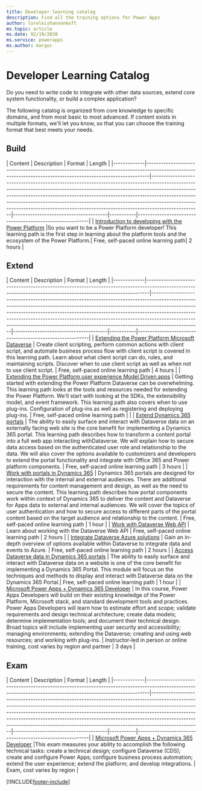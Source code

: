 ```yaml
---
title: Developer learning catalog
description: Find all the training options for Power Apps
author: loreleishannonmsft
ms.topic: article
ms.date: 02/19/2020
ms.service: powerapps
ms.author: margoc
---
```


# Developer Learning Catalog

Do you need to write code to integrate with other data sources, extend core system functionality, or build a complex application?

The following catalog is organized from core knowledge to specific domains, and from most basic to most advanced. If content exists in multiple formats, we'll let you know, so that you can choose the training format that best meets your needs.

## Build<a name="build"></a>
| Content  | Description     | Format     | Length    | 
|-------------|-------------------------------------------------------------------------------------------------------------------------------------------------------------|--------------------------------------------------------------------------------------------------------------------------------------------------------------------------------------------------------------------------------------------------------------------------------------------------------------------------------------------------------------------------------------------------------------------------|---------------------------------------|-----------|----------------------------------------------------------|
| [Introduction to developing with the Power Platform](/learn/paths/intro-developing-power-platform/)	|So you want to be a Power Platform developer! This learning path is the first step in learning about the platform tools and the ecosystem of the Power Platform.|	Free, self-paced online learning path|	2 hours |
## Extend<a name="extend"></a>
| Content  | Description     | Format     | Length    | 
|-------------|-------------------------------------------------------------------------------------------------------------------------------------------------------------|--------------------------------------------------------------------------------------------------------------------------------------------------------------------------------------------------------------------------------------------------------------------------------------------------------------------------------------------------------------------------------------------------------------------------|---------------------------------------|-----------|----------------------------------------------------------|
| [Extending the Power Platform Microsoft Dataverse](/learn/paths/extend-power-platform-model-driven-app/)                  | Create client scripting, perform common actions with client script, and automate business process flow with client script is covered in this learning path. Learn about what client script can do, rules, and maintaining scripts. Discover when to use client script as well as when not to use client script.  | Free, self-paced online learning path                                          | 4 hours |
| [Extending the Power Platform user experience Model Driven apps](/learn/paths/extend-power-platform-common-data-service/) | Getting started with extending the Power Platform Dataverse can be overwhelming. This learning path looks at the tools and resources needed for extending the Power Platform. We'll start with looking at the SDKs, the extensibility model, and event framework. This learning path also covers when to use plug-ins. Configuration of plug-ins as well as registering and deploying plug-ins.  | Free, self-paced online learning path                                          |         |
| [Extend Dynamics 365 portals](/learn/paths/extend-dynamics-365-portals/)                                                  | The ability to easily surface and interact with Dataverse data on an externally facing web site is the core benefit for implementing a Dynamics 365 portal. This learning path describes how to transform a content portal into a full web app interacting withDataverse. We will explain how to secure data access based on the authenticated user role and relationship to the data. We will also cover the options available to customizers and developers to extend the portal functionality and integrate with Office 365 and Power platform components.    | Free, self-paced online learning path                                          | 3 hours |
| [Work with portals in Dynamics 365](/learn/paths/work-with-portals-in-dynamics-365/)                                      | Dynamics 365 portals are designed for interaction with the internal and external audiences. There are additional requirements for content management and design, as well as the need to secure the content. This learning path describes how portal components work within context of Dynamics 365 to deliver the content and Dataverse for Apps data to external and internal audiences. We will cover the topics of user authentication and how to secure access to different parts of the portal content based on the target audience and relationship to the content.  | Free, self-paced online learning path                                          | 1 hour  |
| [Work with Dataverse Web API](/learn/modules/common-data-service-web-api/)                                      | Learn about working with the Dataverse Web API   | Free, self-paced online learning path                                          | 2 hours |
| [Integrate Dataverse Azure solutions](/learn/modules/integrate-common-data-service-azure-solutions/)            | Gain an in-depth overview of options available within Dataverse to integrate data and events to Azure.   | Free, self-paced online learning path                                          | 2 hours |
| [Access Dataverse data in Dynamics 365 portals](/learn/modules/access-common-data-service-dynamics-365/)        | The ability to easily surface and interact with Dataverse data on a website is one of the core benefit for implementing a Dynamics 365 Portal. This module will focus on the techniques and methods to display and interact with Dataverse data on the Dynamics 365 Portal.| Free, self-paced online learning path                                          | 1 hour  |
| [Microsoft Power Apps + Dynamics 365 Developer](/learn/certifications/courses/mb-400t00)                             | In this course, Power Apps Developers will build on their existing knowledge of the Power Platform, Microsoft stack, and standard development tools and practices. Power Apps Developers will learn how to estimate effort and scope; validate requirements and design technical architecture; create data models; determine implementation tools; and document their technical design. Broad topics will include implementing user security and accessibility; managing environments; extending the Dataverse; creating and using web resources; and working with plug-ins. | Instructor-led in person or online training, cost varies by region and partner | 3 days  |
## Exam<a name="exam"></a>
| Content  | Description     | Format     | Length    | 
|-------------|-------------------------------------------------------------------------------------------------------------------------------------------------------------|--------------------------------------------------------------------------------------------------------------------------------------------------------------------------------------------------------------------------------------------------------------------------------------------------------------------------------------------------------------------------------------------------------------------------|---------------------------------------|-----------|----------------------------------------------------------|
| [Microsoft Power Apps + Dynamics 365 Developer](/learn/certifications/exams/mb-400)	|This exam measures your ability to accomplish the following technical tasks: create a technical design; configure Dataverse (CDS); create and configure Power Apps; configure business process automation; extend the user experience; extend the platform; and develop integrations. |	Exam, cost varies by region |


[!INCLUDE[footer-include](../includes/footer-banner.md)]